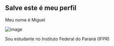 ## Salve este é meu perfil

Meu nome é Miguel

![image](https://github.com/user-attachments/assets/44d0e32e-02ee-4890-94c3-f7da3c77755f)

Sou estudante no Instituto Federal do Paraná (IFPR)
